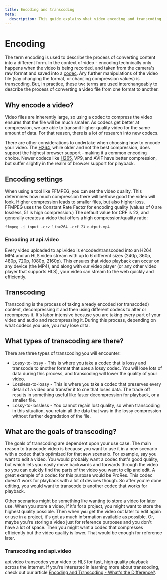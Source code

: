 ```yaml
---
title: Encoding and transcoding
meta:
  description: This guide explains what video encoding and transcoding means and how api.video enables you to provide your users high quality videos via encoding and transcoding.
---
```


# Encoding

The term encoding is used to describe the process of converting content into a different form. In the context of video - encoding technically only happens when the video is being recorded, and taken from the camera's raw format and saved into a [codec](https://api.video/what-is/codec/). Any further manipulations of the video file (say changing the format, or changing compression values) is transcoding. But, in practice, these two terms are used interchangeably to describe the process of converting a video file from one format to another.

## Why encode a video?
Video files are inherently large, so using a codec to compress the video ensures that the file will be much smaller. As codecs get better at compression, we are able to transmit higher quality video for the same amount of data. For that reason, there is a lot of research into new codecs.

There are other considerations to undertake when choosing how to encode your video. The [H264](https://api.video/what-is/h-264/), while older and not the best compression, does support the highest browser support - making it a common encoding choice. Newer codecs like [H265](https://api.video/what-is/h-265/), VP9, and AVIF have better compression, but suffer slightly in the realm of browser support for playback.

## Encoding settings
When using a tool like FFMPEG, you can set the video quality. This determines how much compression there will be/how good the video will look. Higher compression leads to smaller files, but also higher [loss](https://api.video/what-is/lossy-compression/). FFMPEG uses the Constant Rate Factor for encoding quality (values of 0 are lossless, 51 is high compression.) The default value for CRF is 23, and generally creates a video that offers a high compression/quality ratio:

```
ffmpeg -i input -c:v libx264 -crf 23 output.mp4
```

### Encoding at api.video

Every video uploaded to api.video is encoded/transcoded into an H264 MP4 and an HLS video stream with up to 6 different sizes (240p, 360p, 480p, 720p, 1080p, 2160p). This ensures that video playback can occur on any device (the MP4), and along with our video player (or any other video player that supports HLS), your video can stream to the web quickly and efficiently.

## Transcoding

Transcoding is the process of taking already encoded (or transcoded) content, decompressing it and then using different codecs to alter or recompress it. It's labor intensive because you are taking every part of your video and audio and recompressing it. During this process, depending on what codecs you use, you may lose data.

## What types of transcoding are there?

There are three types of transcoding you will encounter:

- Lossy-to-lossy - This is where you take a codec that is lossy and transcode to another format that uses a lossy codec. You will lose lots of data during this process, and transcoding will lower the quality of your video.
- Lossless-to-lossy - This is where you take a codec that preserves every detail of a video and transfer it to one that loses data. The trade off results in something useful like faster decompression for playback, or a smaller file.
- Lossy-to-lossless - You cannot regain lost quality, so when transcoding in this situation, you retain all the data that was in the lossy compression without further degradation of the file.

## What are the goals of transcoding?
The goals of transcoding are dependent upon your use case. The main reason to transcode video is because you want to use it in a new scenario with a codec that's optimized for that new scenario. For example, say you want to edit a video. You would probably want a codec that's good quality, but which lets you easily move backwards and forwards through the video so you can quickly find the parts of the video you want to clip and edit. A great example of a codec for this purpose would be ProRes. This codec doesn't work for playback with a lot of devices though. So after you're done editing, you would want to transcode to another codec that works for playback.

Other scenarios might be something like wanting to store a video for later use. When you store a video, if it's for a project, you might want to store the highest quality possible. Then when you get the video out later to edit again or use in a project, it's got as much information available as possible. Or, maybe you're storing a video just for reference purposes and you don't have a lot of space. Then you might want a codec that compresses efficiently but the video quality is lower. That would be enough for reference later.

### Transcoding and api.video

api.video transcodes your video to HLS for fast, high quality playback across the internet. If you're interested in learning more about transcoding, check out our article [Encoding and Transcoding - What's the Difference?](https://api.video/blog/video-trends/what-is-the-difference-between-encoding-and-transcoding/).